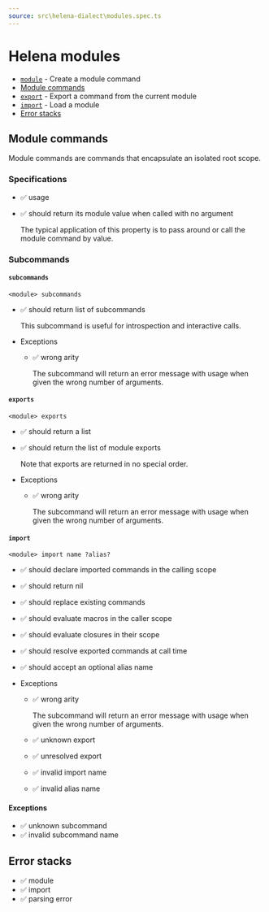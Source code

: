 ```yaml
---
source: src\helena-dialect\modules.spec.ts
---
```

# Helena modules

- [`module`](../../pages/helena-dialect/commands/module.md) - Create a module command
- [Module commands](#module-commands)
- [`export`](../../pages/helena-dialect/commands/export.md) - Export a command from the current module
- [`import`](../../pages/helena-dialect/commands/import.md) - Load a module
- [Error stacks](#error-stacks)


## <a id="module-commands"></a>Module commands

Module commands are commands that encapsulate an isolated root scope.


### <a id="module-commands-specifications"></a>Specifications

- ✅ usage
- ✅ should return its module value when called with no argument

  The typical application of this property is to pass around or call
  the module command by value.


### <a id="module-commands-subcommands"></a>Subcommands


#### <a id="module-commands-subcommands-subcommands"></a>`subcommands`

```lna
<module> subcommands
```

- ✅ should return list of subcommands

  This subcommand is useful for introspection and interactive
  calls.


- Exceptions

  - ✅ wrong arity

    The subcommand will return an error message with usage when
    given the wrong number of arguments.


#### <a id="module-commands-subcommands-exports"></a>`exports`

```lna
<module> exports
```

- ✅ should return a list
- ✅ should return the list of module exports

  Note that exports are returned in no special order.


- Exceptions

  - ✅ wrong arity

    The subcommand will return an error message with usage when
    given the wrong number of arguments.


#### <a id="module-commands-subcommands-import"></a>`import`

```lna
<module> import name ?alias?
```

- ✅ should declare imported commands in the calling scope
- ✅ should return nil
- ✅ should replace existing commands
- ✅ should evaluate macros in the caller scope
- ✅ should evaluate closures in their scope
- ✅ should resolve exported commands at call time
- ✅ should accept an optional alias name

- Exceptions

  - ✅ wrong arity

    The subcommand will return an error message with usage when
    given the wrong number of arguments.

  - ✅ unknown export
  - ✅ unresolved export
  - ✅ invalid import name
  - ✅ invalid alias name

#### <a id="module-commands-subcommands-exceptions"></a>Exceptions

- ✅ unknown subcommand
- ✅ invalid subcommand name

## <a id="error-stacks"></a>Error stacks

- ✅ module
- ✅ import
- ✅ parsing error

